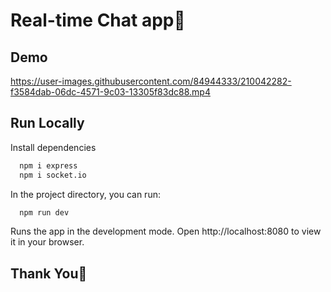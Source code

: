 
# Real-time Chat app📨





## Demo











https://user-images.githubusercontent.com/84944333/210042282-f3584dab-06dc-4571-9c03-13305f83dc88.mp4














## Run Locally


Install dependencies

```bash
  npm i express
  npm i socket.io
```

In the project directory, you can run:


```bash
  npm run dev

```
Runs the app in the development mode.
Open http://localhost:8080 to view it in your browser.



## Thank You🧡
